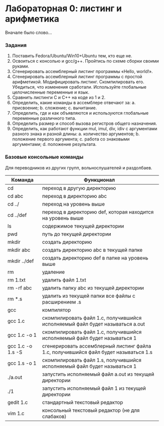 # Лабораторная 0: листинг и арифметика

Вначале было слово... 

### Задания

1. Поставить Fedora/Ubuntu/Win10+Ubuntu тем, кто еще не. 
2. Освоиться с консолью и gcc/g++. Пройтись по схеме сборки своими руками.
3. Сгенерировать ассемблерный листинг программы «Hello, world!».
4. Сгенерировать ассемблерный листинг программы с простой арифметикой. Модифицировать листинг. Скомпилировать его. Убедиться, что изменения сработали. Используйте глобальные целочисленные переменные и язык.
5. Сравнить листинги С и С++ на коде из 1 и 2.
6. Определить, какие команды в ассемблере отвечают за:
    a. присвоение;
    b. сложение;
    c. вычитание.
7. Определить, где и как объявляются и используются глобальные переменные различного типа.
8. Определить размер и способ вызова регистров общего назначения.
9. Определить, как работают функции mul, imul, div, idiv с аргументами разного знака и разной длины:
    a. количество аргументов;
    b. положение первого аргумента;
    c. работа со знаковыми аргументами;
    d. положение результата.


### Базовые консольные команды

Для переводников из других групп, вольнослушателей и раздолбаев.

|Команда|Функционал|
|---|---|
|cd|переход в другую директорию|
|cd abc|переход в директорию abc|
|cd ../|переход на уровень выше|
|cd ../def|переход в директорию def, которая находится на уровень выше|
|ls|содержимое текущей директории|
|pwd|путь до текущей директории|
|mkdir|создать директорию|
|mkdir abc|создать директорию abc в текущей папке|
|mkdir ../def|создать директорию def в папке на уровень выше|
|rm|удаление|
|rm 1.txt|удалить файл 1.txt|
|rm -rf abc|удалить папку abc из текущей директории|
|rm *.s|удалить из текущей папки все файлы с расширением .s|
|gcc|компилятор|
|gcc 1.c|скомпилировать файл 1.c, получившийся исполняемый файл будет называться a.out|
|gcc 1.c -o 1|скомпилировать файл 1.c, получившийся исполняемый файл будет называться 1|
|gcc 1.c -o 1.s -S|сгенерировать ассемблерный листинг файла 1.c, получившийся файл будет называться 1.s|
|gcc 1.s -o 1|скомпилировать файл 1.s, получившийся исполняемый файл будет называться 1|
|./a.out|запустить исполняемый файл a.out из текущей директории|
|./1|запустить исполняемый файл 1 из текущей директории|
|gedit 1.c|стандартный текстовый редактор|
|vim 1.c|консольный текстовый редактор (не для слабаков)|

